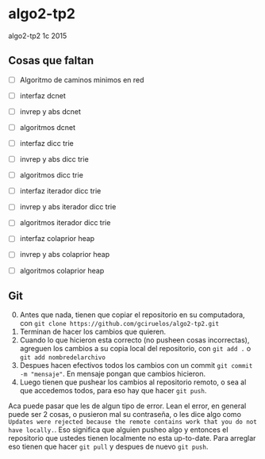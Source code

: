 # algo2-tp2
algo2-tp2 1c 2015

Cosas que faltan
----------------
- [ ] Algoritmo de caminos minimos en red
- [ ] interfaz dcnet
- [ ] invrep y abs dcnet
- [ ] algoritmos dcnet
- [ ] interfaz dicc trie
- [ ] invrep y abs dicc trie
- [ ] algoritmos dicc trie 
- [ ] interfaz iterador dicc trie
- [ ] invrep y abs iterador dicc trie
- [ ] algoritmos iterador dicc trie
- [ ] interfaz colaprior heap
- [ ] invrep y abs colaprior heap
- [ ] algoritmos colaprior heap


Git
---
0. Antes que nada, tienen que copiar el repositorio en su computadora, con ```git clone https://github.com/gciruelos/algo2-tp2.git```
1. Terminan de hacer los cambios que quieren.
2. Cuando lo que hicieron esta correcto (no pusheen cosas incorrectas), agreguen los cambios a su copia local del repositorio, con ```git add .``` o ```git add nombredelarchivo```
3. Despues hacen efectivos todos los cambios con un commit ```git commit -m "mensaje"```. En mensaje pongan que cambios hicieron.
4. Luego tienen que pushear los cambios al repositorio remoto, o sea al que accedemos todos, para eso hay que hacer ```git push```.

Aca puede pasar que les de algun tipo de error. Lean el error, en general puede ser 2 cosas, o pusieron mal su contraseña, o les dice algo como ```Updates were rejected because the remote contains work that you do not have locally.```. Eso significa que alguien pusheo algo y entonces el repositorio que ustedes tienen localmente no esta up-to-date. Para arreglar eso tienen que hacer ```git pull``` y despues de nuevo ```git push```. 
